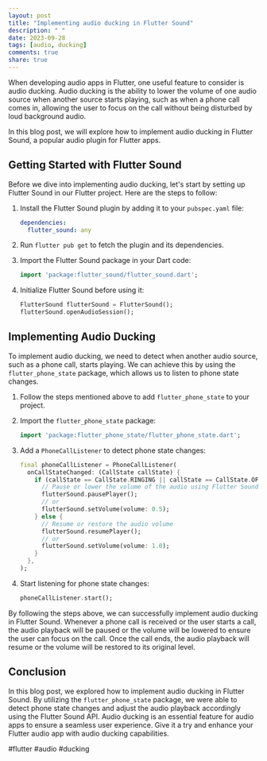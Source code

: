 ```yaml
---
layout: post
title: "Implementing audio ducking in Flutter Sound"
description: " "
date: 2023-09-28
tags: [audio, ducking]
comments: true
share: true
---
```


When developing audio apps in Flutter, one useful feature to consider is audio ducking. Audio ducking is the ability to lower the volume of one audio source when another source starts playing, such as when a phone call comes in, allowing the user to focus on the call without being disturbed by loud background audio.

In this blog post, we will explore how to implement audio ducking in Flutter Sound, a popular audio plugin for Flutter apps.

## Getting Started with Flutter Sound

Before we dive into implementing audio ducking, let's start by setting up Flutter Sound in our Flutter project. Here are the steps to follow:

1. Install the Flutter Sound plugin by adding it to your `pubspec.yaml` file:

   ```yaml
   dependencies:
     flutter_sound: any
   ```

2. Run `flutter pub get` to fetch the plugin and its dependencies.

3. Import the Flutter Sound package in your Dart code:

   ```dart
   import 'package:flutter_sound/flutter_sound.dart';
   ```

4. Initialize Flutter Sound before using it:

   ```dart
   FlutterSound flutterSound = FlutterSound();
   flutterSound.openAudioSession();
   ```

## Implementing Audio Ducking

To implement audio ducking, we need to detect when another audio source, such as a phone call, starts playing. We can achieve this by using the `flutter_phone_state` package, which allows us to listen to phone state changes.

1. Follow the steps mentioned above to add `flutter_phone_state` to your project.

2. Import the `flutter_phone_state` package:

   ```dart
   import 'package:flutter_phone_state/flutter_phone_state.dart';
   ```

3. Add a `PhoneCallListener` to detect phone state changes:

   ```dart
   final phoneCallListener = PhoneCallListener(
     onCallStateChanged: (CallState callState) {
       if (callState == CallState.RINGING || callState == CallState.OFFHOOK) {
         // Pause or lower the volume of the audio using Flutter Sound API
         flutterSound.pausePlayer();
         // or
         flutterSound.setVolume(volume: 0.5);
       } else {
         // Resume or restore the audio volume
         flutterSound.resumePlayer();
         // or
         flutterSound.setVolume(volume: 1.0);
       }
     },
   );
   ```

4. Start listening for phone state changes:

   ```dart
   phoneCallListener.start();
   ```

By following the steps above, we can successfully implement audio ducking in Flutter Sound. Whenever a phone call is received or the user starts a call, the audio playback will be paused or the volume will be lowered to ensure the user can focus on the call. Once the call ends, the audio playback will resume or the volume will be restored to its original level.

## Conclusion

In this blog post, we explored how to implement audio ducking in Flutter Sound. By utilizing the `flutter_phone_state` package, we were able to detect phone state changes and adjust the audio playback accordingly using the Flutter Sound API. Audio ducking is an essential feature for audio apps to ensure a seamless user experience. Give it a try and enhance your Flutter audio app with audio ducking capabilities.

#flutter #audio #ducking